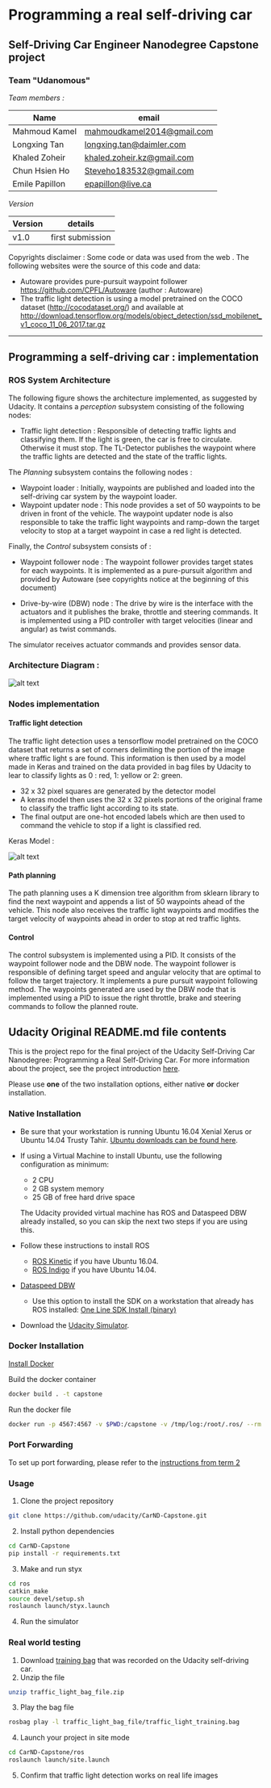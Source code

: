 [//]: # (Image References)

[image1]: ./imgs/final-project-ros-graph-v2.png "Architecture"
[image2]: ./imgs/model.png "Classification Model"
[image3]: ./images/trans_right.png "Random Noise"
[image4]: ./MyTestTrafficSigns/max70_roadbg.png "Traffic Sign 1"


# Programming a real self-driving car
## Self-Driving Car Engineer Nanodegree Capstone project
### Team "Udanomous"

_Team members :_
 
| Name          | email                     |
| ------------- | ------------------------- |
| Mahmoud Kamel | mahmoudkamel2014@gmail.com|
| Longxing Tan  | longxing.tan@daimler.com  |
| Khaled Zoheir | khaled.zoheir.kz@gmail.com|
| Chun Hsien Ho | Steveho183532@gmail.com   |
| Emile Papillon| epapillon@live.ca         | 

_Version_

| Version       | details          |
| ------------- |:----------------:|
| v1.0          | first submission |

Copyrights disclaimer : 
Some code or data was used from the web . The following websites were the source of this code and data:

* Autoware provides pure-pursuit waypoint follower https://github.com/CPFL/Autoware (author : Autoware)
* The traffic light detection is using a model pretrained on the COCO dataset (http://cocodataset.org/)  and available at http://download.tensorflow.org/models/object_detection/ssd_mobilenet_v1_coco_11_06_2017.tar.gz

---

## Programming a self-driving car : implementation

### ROS System Architecture

The following figure shows the architecture implemented, as suggested by Udacity. It contains a _perception_ subsystem consisting of the following nodes:
 
* Traffic light detection : Responsible of detecting traffic lights and classifying them. If the light is green, the car is free to circulate. Otherwise it must stop. The TL-Detector publishes the waypoint where the traffic lights are detected and the state of the traffic lights.  

The _Planning_ subsystem contains the following nodes :

* Waypoint loader : Initially, waypoints are published and loaded into the self-driving car system by the waypoint loader.
* Waypoint updater node : This node provides a set of 50 waypoints to be driven in front of the vehicle. The waypoint updater node is also responsible to take the traffic light waypoints and ramp-down the target velocity to stop at a target waypoint in case a red light is detected. 

Finally, the _Control_ subsystem consists of :

* Waypoint follower node : The waypoint follower provides target states for each waypoints. It is implemented as a pure-pursuit algorithm and provided by Autoware (see copyrights notice at the beginning of this document)

* Drive-by-wire (DBW) node : The drive by wire is the interface with the actuators and it publishes the brake, throttle and steering commands. It is implemented using a PID controller with target velocities (linear and angular) as twist commands. 


The simulator receives actuator commands and provides sensor data.

### Architecture Diagram :

![alt text][image1]

### Nodes implementation

#### Traffic light detection 

The traffic light detection uses a tensorflow model pretrained on the COCO dataset that returns a set of corners delimiting the portion of the image where traffic light s are found. This information is then used by a model made in Keras and trained on the data provided in bag files by Udacity to lear to classify lights as 0 : red, 1: yellow or 2: green. 

* 32 x 32 pixel squares are generated by the detector model
* A keras model then uses the 32 x 32 pixels portions of the original frame to classify the traffic light according to its state. 
* The final output are one-hot encoded labels which are then used to command the vehicle to stop if a light is classified red.

Keras Model : 

![alt text][image2]


#### Path planning

The path planning uses a K dimension tree algorithm from sklearn library to find the next waypoint and appends a list of 50 waypoints ahead of the vehicle. This node also receives the traffic light waypoints and modifies the target velocity of waypoints ahead in order to stop at red traffic lights.

#### Control 

The control subsystem is implemented using a PID. It consists of the waypoint follower node and the DBW node. The waypoint follower is responsible of defining target speed and angular velocity that are optimal to follow the target trajectory. It implements a pure pursuit waypoint following method. The waypoints generated are used by the DBW node that is implemented using a PID to issue the right throttle, brake and steering commands to follow the planned route. 

## Udacity Original README.md file contents

This is the project repo for the final project of the Udacity Self-Driving Car Nanodegree: Programming a Real Self-Driving Car. For more information about the project, see the project introduction [here](https://classroom.udacity.com/nanodegrees/nd013/parts/6047fe34-d93c-4f50-8336-b70ef10cb4b2/modules/e1a23b06-329a-4684-a717-ad476f0d8dff/lessons/462c933d-9f24-42d3-8bdc-a08a5fc866e4/concepts/5ab4b122-83e6-436d-850f-9f4d26627fd9).

Please use **one** of the two installation options, either native **or** docker installation.

### Native Installation

* Be sure that your workstation is running Ubuntu 16.04 Xenial Xerus or Ubuntu 14.04 Trusty Tahir. [Ubuntu downloads can be found here](https://www.ubuntu.com/download/desktop).
* If using a Virtual Machine to install Ubuntu, use the following configuration as minimum:
  * 2 CPU
  * 2 GB system memory
  * 25 GB of free hard drive space

  The Udacity provided virtual machine has ROS and Dataspeed DBW already installed, so you can skip the next two steps if you are using this.

* Follow these instructions to install ROS
  * [ROS Kinetic](http://wiki.ros.org/kinetic/Installation/Ubuntu) if you have Ubuntu 16.04.
  * [ROS Indigo](http://wiki.ros.org/indigo/Installation/Ubuntu) if you have Ubuntu 14.04.
* [Dataspeed DBW](https://bitbucket.org/DataspeedInc/dbw_mkz_ros)
  * Use this option to install the SDK on a workstation that already has ROS installed: [One Line SDK Install (binary)](https://bitbucket.org/DataspeedInc/dbw_mkz_ros/src/81e63fcc335d7b64139d7482017d6a97b405e250/ROS_SETUP.md?fileviewer=file-view-default)
* Download the [Udacity Simulator](https://github.com/udacity/CarND-Capstone/releases).

### Docker Installation
[Install Docker](https://docs.docker.com/engine/installation/)

Build the docker container
```bash
docker build . -t capstone
```

Run the docker file
```bash
docker run -p 4567:4567 -v $PWD:/capstone -v /tmp/log:/root/.ros/ --rm -it capstone
```

### Port Forwarding
To set up port forwarding, please refer to the [instructions from term 2](https://classroom.udacity.com/nanodegrees/nd013/parts/40f38239-66b6-46ec-ae68-03afd8a601c8/modules/0949fca6-b379-42af-a919-ee50aa304e6a/lessons/f758c44c-5e40-4e01-93b5-1a82aa4e044f/concepts/16cf4a78-4fc7-49e1-8621-3450ca938b77)

### Usage

1. Clone the project repository
```bash
git clone https://github.com/udacity/CarND-Capstone.git
```

2. Install python dependencies
```bash
cd CarND-Capstone
pip install -r requirements.txt
```
3. Make and run styx
```bash
cd ros
catkin_make
source devel/setup.sh
roslaunch launch/styx.launch
```
4. Run the simulator

### Real world testing
1. Download [training bag](https://s3-us-west-1.amazonaws.com/udacity-selfdrivingcar/traffic_light_bag_file.zip) that was recorded on the Udacity self-driving car.
2. Unzip the file
```bash
unzip traffic_light_bag_file.zip
```
3. Play the bag file
```bash
rosbag play -l traffic_light_bag_file/traffic_light_training.bag
```
4. Launch your project in site mode
```bash
cd CarND-Capstone/ros
roslaunch launch/site.launch
```
5. Confirm that traffic light detection works on real life images
